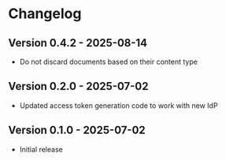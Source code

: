 # Changelog

## Version 0.4.2 - 2025-08-14

- Do not discard documents based on their content type

## Version 0.2.0 - 2025-07-02

- Updated access token generation code to work with new IdP

## Version 0.1.0 - 2025-07-02

- Initial release
